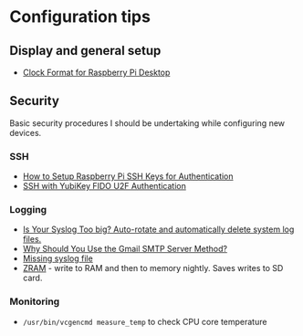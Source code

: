 # Configuration tips

## Display and general setup
* [Clock Format for Raspberry Pi Desktop](https://piwithvic.com/raspberry-pi-desktop-clock-format/)

## Security
Basic security procedures I should be undertaking while configuring new devices.

### SSH
* [How to Setup Raspberry Pi SSH Keys for Authentication](https://pimylifeup.com/raspberry-pi-ssh-keys/)
* [SSH with YubiKey FIDO U2F Authentication](https://forums.lawrencesystems.com/t/ssh-with-yubikey-fido-u2f-authentication/13024)

### Logging
* [Is Your Syslog Too big? Auto-rotate and automatically delete system log files.](https://medium.com/@nikhilbhanushali21/is-your-syslog-too-big-auto-rotate-and-automatically-delete-log-files-157b748f93d)
* [Why Should You Use the Gmail SMTP Server Method?](https://www.gmass.co/blog/gmail-smtp/)
* [Missing syslog file](https://forums.raspberrypi.com/viewtopic.php?t=358028)
* [ZRAM](https://github.com/ecdye/zram-config) - write to RAM and then to memory nightly. Saves writes to SD card.

### Monitoring
* `/usr/bin/vcgencmd measure_temp` to check CPU core temperature
